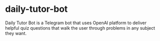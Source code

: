 # daily-tutor-bot
Daily Tutor Bot is a Telegram bot that uses OpenAI platform to deliver helpful quiz questions that walk the user through problems in any subject they want.
